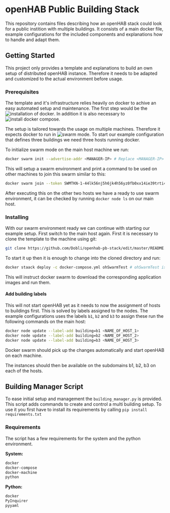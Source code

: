 # openHAB Public Building Stack

This repository contains files describing how an openHAB stack could look for a public instition with multiple buildings.
It consists of a main docker file, example configurations for the included components and explanations how to handle and adapt them.

## Getting Started

This project only provides a template and explanations to build an own setup of distributed openHAB instance. Therefore it needs to be adapted and customized to the actual environment before usage.

### Prerequisites

The template and it's infrastructure relies heavily on docker to achive an easy automated setup and maintenance. The first step would be the ![installation of docker](https://docs.docker.com/install/). In addition it is also necessary to ![install docker compose](https://docs.docker.com/compose/install/#install-compose).

The setup is tailored towards the usage on multiple machines. Therefore it expects docker to run in ![swarm mode](https://docs.docker.com/engine/swarm/swarm-tutorial/). To start our example configuration that defines three buildings we need three hosts running docker.

To initialize swarm mode on the main host machine we run: 
```sh
docker swarm init --advertise-addr <MANAGER-IP> # Replace <MANAGER-IP> IP by the ip of the machine
```
This will setup a swarm environment and print a command to be used on other machines to join this swarm similar to this:
```sh
docker swarm join --token SWMTKN-1-44lk56nj5h6jk4h56yz0fb0xx14ie39trti4wxv-8vxv8rssmk743ojnwachk4h567c <MANAGER-IP>:2377
```
After executing this on the other two hosts we have a ready to use swarm environment, it can be checked by running `docker node ls` on our main host.

### Installing

With our swarm environment ready we can continue with starting our example setup. First switch to the main host again. First it is necessary to clone the template to the machine using git:

```sh
git clone https://github.com/Dobli/openhab-pb-stack/edit/master/README.md
```

To start it up then it is enough to change into the cloned directory and run:

```sh
docker staack deploy -c docker-compose.yml ohSwarmTest # ohSwarmTest is the name of the exmaple stack
```
This will instruct docker swarm to download the corresponding application images and run them.

#### Add building labels

This will not start openHAB yet as it needs to now the assignment of hosts to buildings first. This is solved by labels assigned to the nodes. The example configurations uses the labels `b1`, `b2` and `b3` to assign these run the following commands on the main host:

```sh
docker node update --label-add building=b1 <NAME_OF_HOST_1>
docker node update --label-add building=b2 <NAME_OF_HOST_2>
docker node update --label-add building=b3 <NAME_OF_HOST_3>
```
Docker swarm should pick up the changes automatically and start openHAB on each machine.

The instances should then be available on the subdomains b1, b2, b3 on each of the hosts.

## Building Manager Script

To ease initial setup and management the `building_manager.py` is provided. This script adds commands to create and control a multi building setup. To use it you first have to install its requirements by calling `pip install requirements.txt`

### Requirements
The script has a few requirements for the system and the python environment.

**System:**
```sh
docker
docker-compose
docker-machine
python
```

**Python:**
```sh
docker
PyInquirer
pyyaml
```
